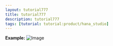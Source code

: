 ```yaml
---
layout: tutorial777
title: tutorial777
description: tutorial777
tags: [tutorial: tutorial:product/hana_studio]
---
```


 **Example:** 
![Image](https://octodex.github.com/images/yaktocat.png)
